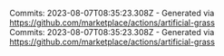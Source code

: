 Commits: 2023-08-07T08:35:23.308Z - Generated via https://github.com/marketplace/actions/artificial-grass
<br>
Commits: 2023-08-07T08:35:23.308Z - Generated via https://github.com/marketplace/actions/artificial-grass
<br>
